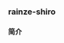 ### rainze-shiro
#### 简介

<!--**Apache Shiro™** is a powerful and easy-to-use Java security framework that performs authentication, authorization, cryptography, and session management. With Shiro’s easy-to-understand API, you can quickly and easily secure any application -- from the smallest mobile applications to the largest web and enterprise applications.-->
<!--**Apache Shiro™**是一个强大且易用的 Java 安全框架, 能够用于身份验证、授权、加密和会话管理。Shiro 拥有易于理解的 API, 您可以快速、轻松地获得任何应用程序----从最小的移动应用程序到最大的网络和企业应用程序。-->

